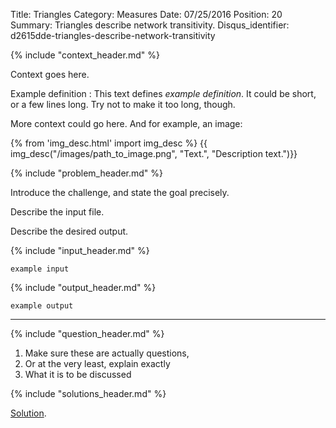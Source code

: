Title: Triangles
Category: Measures
Date: 07/25/2016
Position: 20
Summary: Triangles describe network transitivity.
Disqus_identifier: d2615dde-triangles-describe-network-transitivity


{% include "context_header.md" %}

Context goes here.

Example definition[](#example-def)
: This text defines *example definition*. It could be short, or a few lines
long. Try not to make it too long, though.

More context could go here. And for example, an image:

{% from 'img_desc.html' import img_desc %}
{{ img_desc("/images/path_to_image.png",
            "Text.",
            "Description text.")}}


{% include "problem_header.md" %}

Introduce the challenge, and state the goal precisely.

Describe the input file.

Describe the desired output.


{% include "input_header.md" %}

```
example input
```

{% include "output_header.md" %}

```
example output
```

----------------------------------------


{% include "question_header.md" %}

1. Make sure these are actually questions,
2. Or at the very least, explain exactly
3. What it is to be discussed


{% include "solutions_header.md" %}

[Solution](https://github.com/Leockard/erdos/blob/master/solutions/measures/triangles.py).
